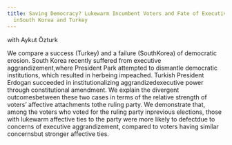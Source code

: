 ```yaml
---
title: Saving Democracy? Lukewarm Incumbent Voters and Fate of Executive Aggrandizement
  inSouth Korea and Turkey
---
```


with Aykut Özturk

We compare a success (Turkey) and a failure (SouthKorea) of democratic erosion.  South Korea recently suffered from executive aggrandizement,where President Park attempted to dismantle democratic institutions, which resulted in herbeing  impeached.   Turkish  President  Erdogan  succeeded  in  institutionalizing  aggrandizedexecutive  power  through  constitutional  amendment.   We  explain  the  divergent  outcomesbetween these two cases in terms of the relative strength of voters’ affective attachments tothe ruling party.  We demonstrate that, among the voters who voted for the ruling party inprevious elections, those with lukewarm affective ties to the party were more likely to defectdue to concerns of executive aggrandizement,  compared to voters having similar concernsbut stronger affective ties.
